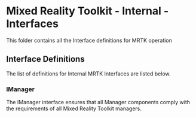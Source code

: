 # Mixed Reality Toolkit - Internal - Interfaces

This folder contains all the Interface definitions for MRTK operation

## Interface Definitions

The list of definitions for Internal MRTK Interfaces are listed below.

### IManager

The IManager interface ensures that all Manager components comply with the requirements of all Mixed Reality Toolkit managers.
